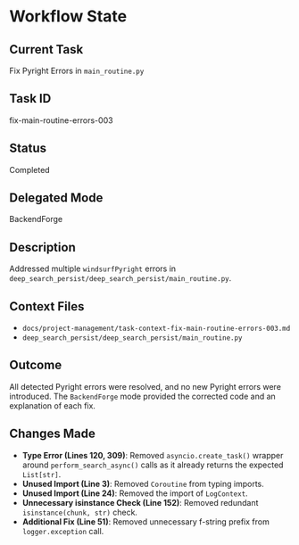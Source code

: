 # Workflow State

## Current Task
Fix Pyright Errors in `main_routine.py`

## Task ID
fix-main-routine-errors-003

## Status
Completed

## Delegated Mode
BackendForge

## Description
Addressed multiple `windsurfPyright` errors in `deep_search_persist/deep_search_persist/main_routine.py`.

## Context Files
- `docs/project-management/task-context-fix-main-routine-errors-003.md`
- `deep_search_persist/deep_search_persist/main_routine.py`

## Outcome
All detected Pyright errors were resolved, and no new Pyright errors were introduced. The `BackendForge` mode provided the corrected code and an explanation of each fix.

## Changes Made
- **Type Error (Lines 120, 309)**: Removed `asyncio.create_task()` wrapper around `perform_search_async()` calls as it already returns the expected `List[str]`.
- **Unused Import (Line 3)**: Removed `Coroutine` from typing imports.
- **Unused Import (Line 24)**: Removed the import of `LogContext`.
- **Unnecessary isinstance Check (Line 152)**: Removed redundant `isinstance(chunk, str)` check.
- **Additional Fix (Line 51)**: Removed unnecessary f-string prefix from `logger.exception` call.
